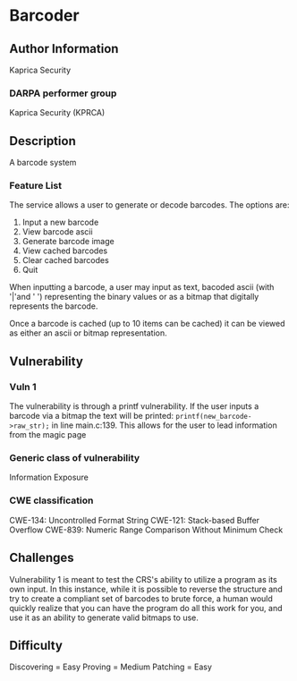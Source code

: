 # Barcoder

## Author Information
Kaprica Security

### DARPA performer group
Kaprica Security (KPRCA)

## Description

A barcode system

### Feature List

The service allows a user to generate or decode barcodes.
The options are:
1. Input a new barcode
2. View barcode ascii
3. Generate barcode image
4. View cached barcodes
5. Clear cached barcodes
6. Quit

When inputting a barcode, a user may input as text, bacoded ascii (with '|'and ' ') representing the binary values
or as a bitmap that digitally represents the barcode.

Once a barcode is cached (up to 10 items can be cached) it can be viewed as either an ascii or bitmap representation.

## Vulnerability

### Vuln 1
The vulnerability is through a printf vulnerability. If the user inputs a barcode via a bitmap the text
will be printed: `printf(new_barcode->raw_str);` in line main.c:139. This allows for the user to 
lead information from the magic page

### Generic class of vulnerability
Information Exposure

### CWE classification
CWE-134: Uncontrolled Format String
CWE-121: Stack-based Buffer Overflow
CWE-839: Numeric Range Comparison Without Minimum Check
## Challenges

Vulnerability 1 is meant to test the CRS's ability to utilize a program as its own input.
In this instance, while it is possible to reverse the structure and try to create a compliant set
of barcodes to brute force, a human would quickly realize that you can have the program do all this
work for you, and use it as an ability to generate valid bitmaps to use.

## Difficulty

Discovering = Easy
Proving = Medium
Patching = Easy
